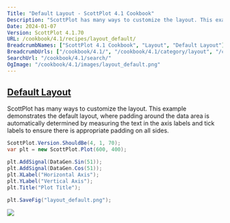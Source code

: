 ```yaml
---
Title: "Default Layout - ScottPlot 4.1 Cookbook"
Description: "ScottPlot has many ways to customize the layout. This example demonstrates the default layout, where padding around the data area is automatically determined by measuring the text in the axis labels and tick labels to ensure there is appropriate padding on all sides."
Date: 2024-01-07
Version: ScottPlot 4.1.70
URL: /cookbook/4.1/recipes/layout_default/
BreadcrumbNames: ["ScottPlot 4.1 Cookbook", "Layout", "Default Layout"]
BreadcrumbUrls: ["/cookbook/4.1/", "/cookbook/4.1/category/layout", "/cookbook/4.1/recipes/layout_default/"]
SearchUrl: "/cookbook/4.1/search/"
OgImage: "/cookbook/4.1/images/layout_default.png"
---
```


<h2><a id='default-layout' href='/cookbook/4.1/recipes/layout_default/'>Default Layout</a></h2>

ScottPlot has many ways to customize the layout. This example demonstrates the default layout, where padding around the data area is automatically determined by measuring the text in the axis labels and tick labels to ensure there is appropriate padding on all sides.

```cs
ScottPlot.Version.ShouldBe(4, 1, 70);
var plt = new ScottPlot.Plot(600, 400);

plt.AddSignal(DataGen.Sin(51));
plt.AddSignal(DataGen.Cos(51));
plt.XLabel("Horizontal Axis");
plt.YLabel("Vertical Axis");
plt.Title("Plot Title");

plt.SaveFig("layout_default.png");
```

<img src='../../images/layout_default.png' class='d-block mx-auto my-5' />


